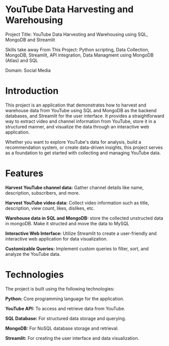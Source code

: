 # YouTube Data Harvesting and Warehousing

Project Title: YouTube Data Harvesting and Warehousing using SQL, MongoDB and Streamlit

Skills take away From This Project: Python scripting, Data Collection, MongoDB, Streamlit, API integration, Data Managment using MongoDB (Atlas) and SQL

Domain: Social Media

# Introduction
This project is an application that demonstrates how to harvest and warehouse data from YouTube using SQL and MongoDB as the backend databases, and Streamlit for the user interface. It provides a straightforward way to extract video and channel information from YouTube, store it in a structured manner, and visualize the data through an interactive web application.

Whether you want to explore YouTube's data for analysis, build a recommendation system, or create data-driven insights, this project serves as a foundation to get started with collecting and managing YouTube data.

# Features
**Harvest YouTube channel data:** Gather channel details like name, description, subscribers, and more.

**Harvest YouTube video data:** Collect video information such as title, description, view count, likes, dislikes, etc.

**Warehouse data in SQL and MongoDB:** store the collected unstructed data in mongoDB. Make it structed and move the data to MySQL

**Interactive Web Interface:** Utilize Streamlit to create a user-friendly and interactive web application for data visualization.

**Customizable Queries:** Implement custom queries to filter, sort, and analyze the YouTube data.

# Technologies
The project is built using the following technologies:

**Python:** Core programming language for the application.

**YouTube API:** To access and retrieve data from YouTube.

**SQL Database:** For structured data storage and querying.

**MongoDB:** For NoSQL database storage and retrieval.

**Streamlit:** For creating the user interface and data visualization.


